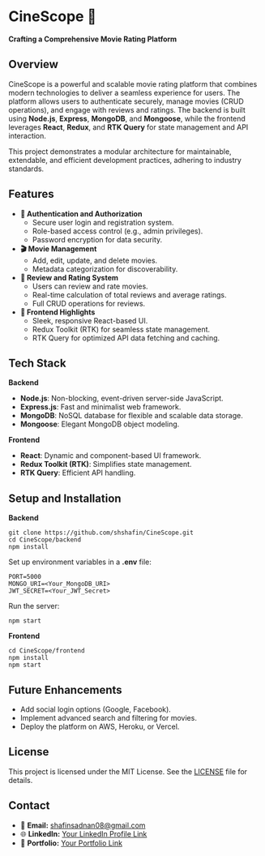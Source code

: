 <h1>CineScope 🎥</h1>
<p><strong>Crafting a Comprehensive Movie Rating Platform</strong></p>

<h2>Overview</h2>
<p>
  CineScope is a powerful and scalable movie rating platform that combines modern technologies to deliver a seamless experience for users. The platform allows users to authenticate securely, manage movies (CRUD operations), and engage with reviews and ratings. The backend is built using <strong>Node.js</strong>, <strong>Express</strong>, <strong>MongoDB</strong>, and <strong>Mongoose</strong>, while the frontend leverages <strong>React</strong>, <strong>Redux</strong>, and <strong>RTK Query</strong> for state management and API interaction.
</p>
<p>
  This project demonstrates a modular architecture for maintainable, extendable, and efficient development practices, adhering to industry standards.
</p>

<h2>Features</h2>
<ul>
  <li><strong>🚀 Authentication and Authorization</strong>
    <ul>
      <li>Secure user login and registration system.</li>
      <li>Role-based access control (e.g., admin privileges).</li>
      <li>Password encryption for data security.</li>
    </ul>
  </li>
  <li><strong>🎬 Movie Management</strong>
    <ul>
      <li>Add, edit, update, and delete movies.</li>
      <li>Metadata categorization for discoverability.</li>
    </ul>
  </li>
  <li><strong>🌟 Review and Rating System</strong>
    <ul>
      <li>Users can review and rate movies.</li>
      <li>Real-time calculation of total reviews and average ratings.</li>
      <li>Full CRUD operations for reviews.</li>
    </ul>
  </li>
  <li><strong>🎨 Frontend Highlights</strong>
    <ul>
      <li>Sleek, responsive React-based UI.</li>
      <li>Redux Toolkit (RTK) for seamless state management.</li>
      <li>RTK Query for optimized API data fetching and caching.</li>
    </ul>
  </li>
</ul>

<h2>Tech Stack</h2>
<p><strong>Backend</strong></p>
<ul>
  <li><strong>Node.js</strong>: Non-blocking, event-driven server-side JavaScript.</li>
  <li><strong>Express.js</strong>: Fast and minimalist web framework.</li>
  <li><strong>MongoDB</strong>: NoSQL database for flexible and scalable data storage.</li>
  <li><strong>Mongoose</strong>: Elegant MongoDB object modeling.</li>
</ul>

<p><strong>Frontend</strong></p>
<ul>
  <li><strong>React</strong>: Dynamic and component-based UI framework.</li>
  <li><strong>Redux Toolkit (RTK)</strong>: Simplifies state management.</li>
  <li><strong>RTK Query</strong>: Efficient API handling.</li>
</ul>

<h2>Setup and Installation</h2>

<p><strong>Backend</strong></p>
<pre><code>git clone https://github.com/shshafin/CineScope.git
cd CineScope/backend
npm install</code></pre>
<p>Set up environment variables in a <strong>.env</strong> file:</p>
<pre><code>PORT=5000
MONGO_URI=&lt;Your_MongoDB_URI&gt;
JWT_SECRET=&lt;Your_JWT_Secret&gt;</code></pre>
<p>Run the server:</p>
<pre><code>npm start</code></pre>

<p><strong>Frontend</strong></p>
<pre><code>cd CineScope/frontend
npm install
npm start</code></pre>

<h2>Future Enhancements</h2>
<ul>
  <li>Add social login options (Google, Facebook).</li>
  <li>Implement advanced search and filtering for movies.</li>
  <li>Deploy the platform on AWS, Heroku, or Vercel.</li>
</ul>

<h2>License</h2>
<p>This project is licensed under the MIT License. See the <a href="LICENSE">LICENSE</a> file for details.</p>

<h2>Contact</h2>
<ul>
  <li>📧 <strong>Email:</strong> <a href="mailto:shafinsadnan08@gmail.com">shafinsadnan08@gmail.com</a></li>
  <li>🌐 <strong>LinkedIn:</strong> <a href="Your LinkedIn Profile Link">Your LinkedIn Profile Link</a></li>
  <li>📁 <strong>Portfolio:</strong> <a href="Your Portfolio Link">Your Portfolio Link</a></li>
</ul>
